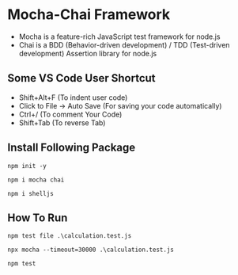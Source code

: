 # Mocha-Chai Framework

- Mocha is a feature-rich JavaScript test framework for node.js
- Chai is a BDD (Behavior-driven development) / TDD (Test-driven development) Assertion library for node.js

Some VS Code User Shortcut
--------------------------
- Shift+Alt+F (To indent user code)
- Click to File -> Auto Save (For saving your code automatically)
- Ctrl+/ (To comment Your Code)
- Shift+Tab (To reverse Tab)

Install Following Package
-------------------------

``
 npm init -y 
``

``
 npm i mocha chai 
``

``
 npm i shelljs 
``

How To Run
----------
``
npm test file .\calculation.test.js
``

``
npx mocha --timeout=30000 .\calculation.test.js
``

``
npm test
``
